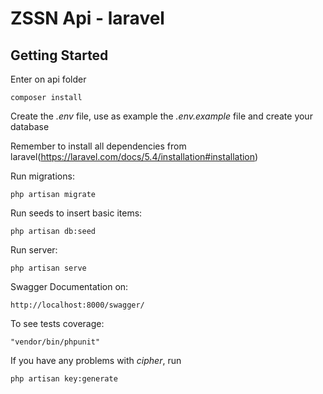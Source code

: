 # ZSSN Api - laravel

## Getting Started
Enter on api folder

    composer install
    
Create the *.env* file, use as example the *.env.example* file and create your database

Remember to install all dependencies from laravel(https://laravel.com/docs/5.4/installation#installation)

Run migrations:
 
    php artisan migrate

Run seeds to insert basic items:
 
    php artisan db:seed

Run server:
 
    php artisan serve
    
Swagger Documentation on:

    http://localhost:8000/swagger/
    
To see tests coverage:

    "vendor/bin/phpunit"
    
If you have any problems with *cipher*, run

    php artisan key:generate



